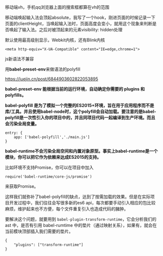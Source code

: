 移动端vh，手机qq浏览器上面的搜索框都算在vh的范围

移动端唤起输入法会顶起absolute，我写了一个hook，刚进页面的时候记录一下页面的clientHeight，当唤起输入法时，页面高度会变小，就用这个现象来判断是否唤起了输入法。之后对被顶起来的元素visibility: hidden处理





默认使用最高级别显示，Webkit内核，还有Blink内核

```
<meta http-equiv="X-UA-Compatible" content="IE=edge,chrome=1">
```







js新语法不兼容

用**babel-preset-env**来做语法的polyfill

https://juejin.cn/post/6844903602822053895



**babel-preset-env 能根据当前的运行环境，自动确定你需要的 plugins 和 polyfills。**



**babel-polyfill 是为了模拟一个完整的ES2015+环境，旨在用于应用程序而不是库/工具。并且使用babel-node时，这个polyfill会自动加载。要注意的是babel-polyfill是一次性引入你的项目中的，并且同项目代码一起编译到生产环境。而且会污染全局变量。**

```
entry: {
	app: ['babel-polyfill','./main.js']
}
```



**babel-runtime不会污染全局空间和内置对象原型。事实上babel-runtime是一个模块，你可以把它作为依赖来达成ES2015的支持。**

比如环境不支持Promise，你可以在项目中加入

```
require('babel-runtime/core-js/promise')
```

来获取Promise。

这样我们就弥补了babel-polyfill的缺点，达到了按需加载的效果。但是在实际项目开发过程中，我们往往会写很多新的es6 api，每次都要手动引入相应的包比较麻烦，维护起来也不方便，每个文件重复引入也造成代码的臃肿。

要解决这个问题，就要用到 `babel-plugin-transform-runtime`，它会分析我们的 ast 中，是否有引用 babel-rumtime 中的垫片（通过映射关系），如果有，就会在当前模块顶部插入我们需要的垫片。

```
{
	"plugins": ["transform-runtime"]
}
```











